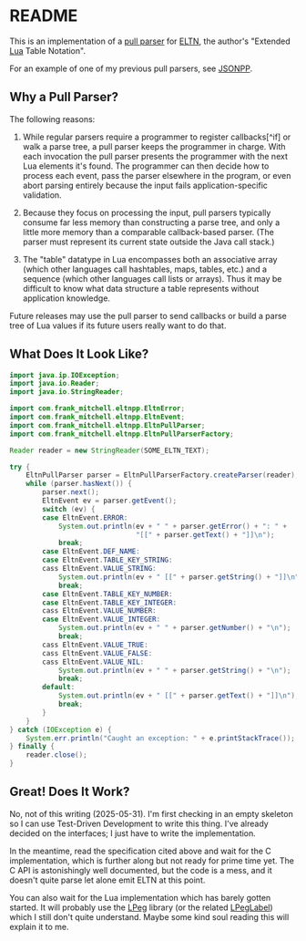 README
======

This is an implementation of
a [pull parser](https://en.wikipedia.org/wiki/XML#Pull_parsing)
for [ELTN](http://frank-mitchell/projects/eltn/), the author's
"Extended [Lua](https://lua.org) Table Notation".

For an example of one of my previous pull parsers, see
[JSONPP](https://github.com/frank-mitchell-com/jsonpp).

Why a Pull Parser?
------------------

The following reasons:

1. While regular parsers require a programmer to register callbacks[^if]
   or walk a parse tree, a pull parser keeps the programmer in charge.
   With each invocation the pull parser presents the programmer with
   the next Lua elements it's found. The programmer can then decide
   how to process each event, pass the parser elsewhere in the program,
   or even abort parsing entirely because the input fails
   application-specific validation.

1. Because they focus on processing the input, pull parsers typically
   consume far less memory than constructing a parse tree, and only
   a little more memory than a comparable callback-based parser.
   (The parser must represent its current state outside the Java call
   stack.)

1. The "table" datatype in Lua encompasses both an associative array
   (which other languages call hashtables, maps, tables, etc.)
   and a sequence (which other languages call lists or arrays).
   Thus it may be difficult to know what data structure a table
   represents without application knowledge.

Future releases may use the pull parser to send callbacks or build
a parse tree of Lua values if its future users really want to do that.

What Does It Look Like?
-----------------------

```java
import java.ip.IOException;
import java.io.Reader;
import java.io.StringReader;

import com.frank_mitchell.eltnpp.EltnError;
import com.frank_mitchell.eltnpp.EltnEvent;
import com.frank_mitchell.eltnpp.EltnPullParser;
import com.frank_mitchell.eltnpp.EltnPullParserFactory;

Reader reader = new StringReader(SOME_ELTN_TEXT);

try {
    EltnPullParser parser = EltnPullParserFactory.createParser(reader);
    while (parser.hasNext()) {
        parser.next();
        EltnEvent ev = parser.getEvent();
        switch (ev) {
        case EltnEvent.ERROR:
            System.out.println(ev + " " + parser.getError() + ": " +
                               "[[" + parser.getText() + "]]\n");
            break;
        case EltnEvent.DEF_NAME:
        case EltnEvent.TABLE_KEY_STRING:
        cass EltnEvent.VALUE_STRING:
            System.out.println(ev + " [[" + parser.getString() + "]]\n");
            break;
        case EltnEvent.TABLE_KEY_NUMBER:
        case EltnEvent.TABLE_KEY_INTEGER:
        cass EltnEvent.VALUE_NUMBER:
        case EltnEvent.VALUE_INTEGER:
            System.out.println(ev + " " + parser.getNumber() + "\n");
            break;
        cass EltnEvent.VALUE_TRUE:
        cass EltnEvent.VALUE_FALSE:
        cass EltnEvent.VALUE_NIL:
            System.out.println(ev + " " + parser.getString() + "\n");
            break;
        default:
            System.out.println(ev + " [[" + parser.getText() + "]]\n");
            break;
        }
    }
} catch (IOException e) {
    System.err.println("Caught an exception: " + e.printStackTrace());
} finally {
    reader.close();
}
```

Great! Does It Work?
--------------------

No, not of this writing (2025-05-31).  I'm first checking in an empty skeleton
so I can use Test-Driven Development to write this thing.  I've already
decided on the interfaces; I just have to write the implementation.

In the meantime, read the specification cited above and wait for the C
implementation, which is further along but not ready for prime time yet.
The C API is astonishingly well documented, but the code is a mess, and
it doesn't quite parse let alone emit ELTN at this point.

You can also wait for the Lua implementation which has barely gotten started.
It will probably use the [LPeg](https://www.inf.puc-rio.br/~roberto/lpeg/)
library (or the related [LPegLabel](https://github.com/sqmedeiros/lpeglabel))
which I still don't quite understand.  Maybe some kind soul reading this
will explain it to me.
